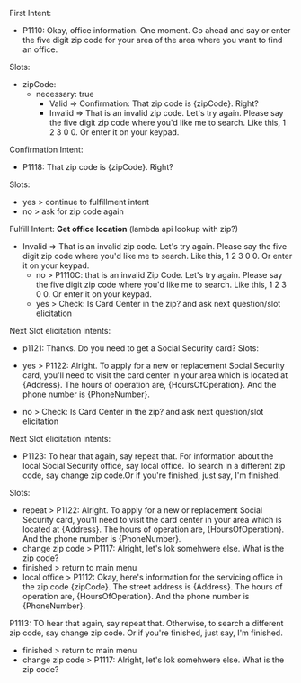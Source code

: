 First Intent:

- P1110: Okay, office information. One moment. Go ahead and say or enter the five digit zip code for your area of the area where you want to find an office.

Slots:

- zipCode:
  - necessary: true
    - Valid => Confirmation: That zip code is {zipCode}. Right?
    - Invalid => That is an invalid zip code. Let's try again. Please say the five digit zip code where you'd like me to search. Like this, 1 2 3 0 0. Or enter it on your keypad.

Confirmation Intent:

- P1118: That zip code is {zipCode}. Right?

Slots:

- yes > continue to fulfillment intent
- no > ask for zip code again

Fulfill Intent:
**Get office location** (lambda api lookup with zip?)

- Invalid => That is an invalid zip code. Let's try again. Please say the five digit zip code where you'd like me to search. Like this, 1 2 3 0 0. Or enter it on your keypad.
  - no > P1110C: that is an invalid Zip Code. Let's try again. Please say the five digit zip code where you'd like me to search. Like this, 1 2 3 0 0. Or enter it on your keypad.
  - yes > Check: Is Card Center in the zip? and ask next question/slot elicitation

Next Slot elicitation intents:

- p1121: Thanks. Do you need to get a Social Security card?
  Slots:

- yes > P1122: Alright. To apply for a new or replacement Social Security card, you'll need to visit the card center in your area which is located at {Address}. The hours of operation are, {HoursOfOperation}. And the phone number is {PhoneNumber}.
- no > Check: Is Card Center in the zip? and ask next question/slot elicitation

Next Slot elicitation intents:

- P1123: To hear that again, say repeat that. For information about the local Social Security office, say local office. To search in a different zip code, say change zip code.Or if you're finished, just say, I'm finished.

Slots:

- repeat > P1122: Alright. To apply for a new or replacement Social Security card, you'll need to visit the card center in your area which is located at {Address}. The hours of operation are, {HoursOfOperation}. And the phone number is {PhoneNumber}.
- change zip code > P1117: Alright, let's lok somehwere else. What is the zip code?
- finished > return to main menu
- local office > P1112: Okay, here's information for the servicing office in the zip code {zipCode}. The street address is {Address}. The hours of operation are, {HoursOfOperation}. And the phone number is {PhoneNumber}.

P1113: TO hear that again, say repeat that. Otherwise, to search a different zip code, say change zip code. Or if you're finished, just say, I'm finished.

- finished > return to main menu
- change zip code > P1117: Alright, let's lok somehwere else. What is the zip code?
